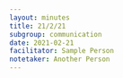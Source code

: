 ```yaml
---
layout: minutes
title: 21/2/21
subgroup: communication
date: 2021-02-21
facilitator: Sample Person
notetaker: Another Person
---
```


